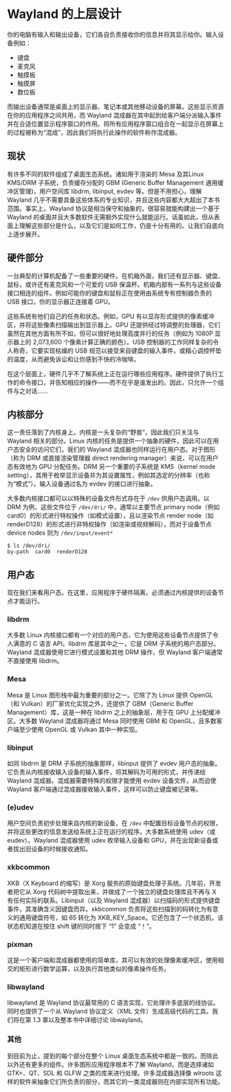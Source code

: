 # Wayland 的上层设计

你的电脑有输入和输出设备，它们各自负责接收你的信息并将其显示给你。输入设备例如：

- 键盘
- 麦克风
- 触摸板
- 触摸屏
- 数位板

而输出设备通常是桌面上的显示器、笔记本或其他移动设备的屏幕。这些显示资源在你的应用程序之间共用，而 Wayland 混成器在其中起到给客户端分派输入事件并在合适位置显示程序窗口的作用。将所有应用程序窗口组合在一起显示在屏幕上的过程被称为“混成”，因此我们将执行此操作的软件称作混成器。

## 现状

有许多不同的软件组成了桌面生态系统。诸如用于渲染的 Mesa 及其Linux KMS/DRM 子系统，负责缓存分配的 GBM (Generic Buffer Management 通用缓冲区管理)，用户空间库 libdrm, libinput, evdev 等。但是不用担心，理解 Wayland 几乎不需要具备这些体系的专业知识，并且这些内容都大大超出了本书范围。事实上，Wayland 协议是相当保守和抽象的，很容易就能构建出一个基于 Wayland 的桌面并且大多数软件无需额外实现什么就能运行。话虽如此，但从表面上理解这些部分是什么，以及它们是如何工作，仍是十分有用的。让我们自底向上逐步展开。

## 硬件部分

一台典型的计算机配备了一些重要的硬件。在机箱外面，我们还有显示器、键盘、鼠标，或许还有麦克风和一个可爱的 USB 保温杯。机箱内部有一系列与这些设备接口相连的组件。例如可能你的键盘和鼠标正在使用由系统专有控制器负责的 USB 接口，你的显示器正连接着 GPU。

这些系统有他们自己的任务和状态。例如，GPU 有以显存形式提供的像素缓冲区，并将这些像素扫描输出到显示器上。GPU 还提供经过特调整的处理器，它们虽然在其他方面有所不如，但可以很好地处理高度并行的任务（例如为 1080P 显示器上的 2,073,600 个像素计算正确的颜色）。USB 控制器的工作同样复杂的令人称奇，它要实现枯燥的 USB 规范以接受来自键盘的输入事件，或精心调控杯垫的温度，从而避免诉讼和让你感到不快的冷咖啡。

在这个层面上，硬件几乎不了解系统上正在运行哪些应用程序。硬件提供了执行工作的命令接口，并告知相应的操作——而不在乎是谁发出的。因此，只允许一个组件与之对话......

## 内核部分

这一责任落到了内核身上。内核是一头复杂的“野兽”，因此我们只关注与 Wayland 相关的部分。Linux 内核的任务是提供一个抽象的硬件，因此可以在用户态安全的访问它们，我们的 Wayland 混成器也同样运行在用户态。对于图形（称为 DRM 或直接渲染管理器 direct rendering manager）来说，可以在用户态有效地为 GPU 分配任务。DRM 另一个重要的子系统是 KMS（kernel mode setting），其用于枚举显示设备并为其设置属性，例如其选定的分辨率（也称为“模式”）。输入设备通过名为 evdev 的接口进行抽象。

大多数内核接口都可以以特殊的设备文件形式存在于 `/dev` 供用户态调用。以 DRM 为例，这些文件位于 `/dev/dri/` 中，通常以主要节点 primary node（例如 card0）的形式进行特权操作（如模式设置），且以渲染节点 render node（如 renderD128）的形式进行非特权操作（如渲染或视频解码），而对于设备节点 device nodes 则为 `/dev/input/event*`

```shell
$ ls /dev/dri/
by-path  card0  renderD128
```

## 用户态

现在我们来看用户态。在这里，应用程序于硬件隔离，必须通过内核提供的设备节点才能运行。

### libdrm

大多数 Linux 内核接口都有一个对应的用户态，它为使用这些设备节点提供了令人满意的 C 语言 API。libdrm 库是其中之一，它是 DRM 子系统的用户态部分。Wayland 混成器使用它进行模式设置和其他 DRM 操作，但 Wayland 客户端通常不直接使用 libdrm。

### Mesa

Mesa 是 Linux 图形栈中最为重要的部分之一。它除了为 Linux 提供 OpenGL（和 Vulkan）的厂家优化实现之外，还提供了 GBM（Generic Buffer Management）库，这是一种在 libdrm 之上的抽象层，用于在 GPU 上分配缓冲区。大多数 Wayland 混成器将通过 Mesa 同时使用 GBM 和 OpenGL，且多数客户端至少使用 OpenGL 或 Vulkan 其中一种实现。

### libinput

如同 libdrm 是 DRM 子系统的抽象那样，libinput 提供了 evdev 用户态的抽象。它负责从内核接收输入设备的输入事件，将其解码为可用的形式，并传递给 Wayland 混成器。混成器需要特殊的权限才能使用 evdev 设备文件，从而迫使 Wayland 客户端通过混成器接收输入事件，这样可以防止键盘被记录等。

### (e)udev

用户空间负责初步处理来自内核的新设备，在 `/dev` 中配置目标设备节点的权限，并将这些更改的信息发送给系统上正在运行的程序。大多数系统使用 udev（或 eudev）。Wayland 混成器使用 udev 枚举输入设备和 GPU，并在出现新设备或者拔出旧设备的时候接收通知。

### xkbcommon

XKB（X Keyboard 的缩写）是 Xorg 服务的原始键盘处理子系统。几年前，开发者把它从 Xorg 代码树中提取出来，并做成了一个独立的键盘处理库且不再与 X 有任何实际的联系。Libinput（以及 Wayland 混成器）以扫描码的形式提供键盘事件，其准确含义因键盘而异。xkbcommon 负责将这些扫描到的码转化为有意义的通用键盘符号，如 65 转化为 XKB_KEY_Space。它还包含了一个状态机，该状态机知道在按住 shift 键的同时按下 “1” 会变成 “！”。

### pixman

这是一个客户端和混成器都使用的简单库，其可以有效的处理像素缓冲区，使用相交的矩形进行数学运算，以及执行其他类似的像素操作任务。

### libwayland

libwayland 是 Wayland 协议最常用的 C 语言实现，它处理许多底层的线协议。同时也提供了一个从 Wayland 协议定义（XML 文件）生成高级代码的工具。我们将在第 1.3 章以及整本书中详细讨论 libwayland。


### 其他

到目前为止，提到的每个部分在整个 Linux 桌面生态系统中都是一致的。而除此以外还有更多的组件。许多图形应用程序根本不了解 Wayland，而是选择诸如 GTK+、QT、SDL 和 GLFW 之类的库来进行处理。许多混成器选择像 wlroots 这样的软件来抽象它们所负责的部分，而其它的一类混成器则在内部实现所有功能。